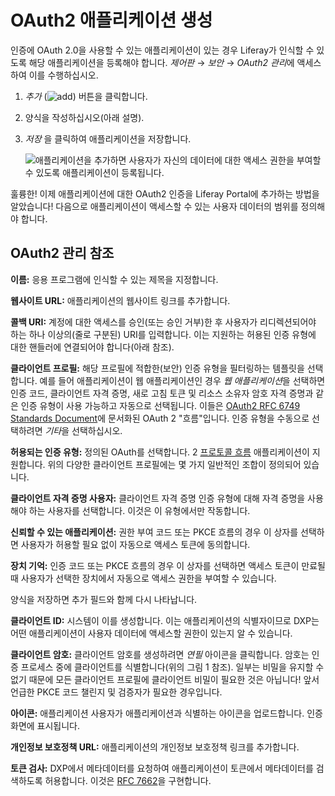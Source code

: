 # OAuth2 애플리케이션 생성

인증에 OAuth 2.0을 사용할 수 있는 애플리케이션이 있는 경우 Liferay가 인식할 수 있도록 해당 애플리케이션을 등록해야 합니다. *제어판* &rarr; *보안* &rarr; *OAuth2 관리*에 액세스하여 이를 수행하십시오.

1. *추가* (![add](../../images/icon-add.png)) 버튼을 클릭합니다.

1. 양식을 작성하십시오(아래 설명[](#oauth2-administration-reference)).

1. *저장* 을 클릭하여 애플리케이션을 저장합니다.

    ![애플리케이션을 추가하면 사용자가 자신의 데이터에 대한 액세스 권한을 부여할 수 있도록 애플리케이션이 등록됩니다.](./creating-oauth2-applications/images/01.png)

훌륭한! 이제 애플리케이션에 대한 OAuth2 인증을 Liferay Portal에 추가하는 방법을 알았습니다! 다음으로 애플리케이션이 액세스할 수 있는 사용자 데이터의 범위를 정의해야 합니다.

## OAuth2 관리 참조

**이름:** 응용 프로그램에 인식할 수 있는 제목을 지정합니다.

**웹사이트 URL:** 애플리케이션의 웹사이트 링크를 추가합니다.

**콜백 URI:** 계정에 대한 액세스를 승인(또는 승인 거부)한 후 사용자가 리디렉션되어야 하는 하나 이상의(줄로 구분된) URI를 입력합니다. 이는 지원하는 허용된 인증 유형에 대한 핸들러에 연결되어야 합니다(아래 참조).

**클라이언트 프로필:** 해당 프로필에 적합한(보안) 인증 유형을 필터링하는 템플릿을 선택합니다. 예를 들어 애플리케이션이 웹 애플리케이션인 경우 *웹 애플리케이션*을 선택하면 인증 코드, 클라이언트 자격 증명, 새로 고침 토큰 및 리소스 소유자 암호 자격 증명과 같은 인증 유형이 사용 가능하고 자동으로 선택됩니다. 이들은 [OAuth2 RFC 6749 Standards Document](https://tools.ietf.org/html/rfc6749)에 문서화된 OAuth 2 "흐름"입니다. 인증 유형을 수동으로 선택하려면 *기타*을 선택하십시오.

**허용되는 인증 유형:** 정의된 OAuth를 선택합니다. 2 [프로토콜 흐름](https://tools.ietf.org/html/rfc6749#section-1.2) 애플리케이션이 지원합니다. 위의 다양한 클라이언트 프로필에는 몇 가지 일반적인 조합이 정의되어 있습니다.

**클라이언트 자격 증명 사용자:** 클라이언트 자격 증명 인증 유형에 대해 자격 증명을 사용해야 하는 사용자를 선택합니다. 이것은 이 유형에서만 작동합니다.

**신뢰할 수 있는 애플리케이션:** 권한 부여 코드 또는 PKCE 흐름의 경우 이 상자를 선택하면 사용자가 허용할 필요 없이 자동으로 액세스 토큰에 동의합니다.

**장치 기억:** 인증 코드 또는 PKCE 흐름의 경우 이 상자를 선택하면 액세스 토큰이 만료될 때 사용자가 선택한 장치에서 자동으로 액세스 권한을 부여할 수 있습니다.

양식을 저장하면 추가 필드와 함께 다시 나타납니다.

**클라이언트 ID:** 시스템이 이를 생성합니다. 이는 애플리케이션의 식별자이므로 DXP는 어떤 애플리케이션이 사용자 데이터에 액세스할 권한이 있는지 알 수 있습니다.

**클라이언트 암호:** 클라이언트 암호를 생성하려면 *연필* 아이콘을 클릭합니다. 암호는 인증 프로세스 중에 클라이언트를 식별합니다(위의 그림 1 참조). 일부는 비밀을 유지할 수 없기 때문에 모든 클라이언트 프로필에 클라이언트 비밀이 필요한 것은 아닙니다! 앞서 언급한 PKCE 코드 챌린지 및 검증자가 필요한 경우입니다.

**아이콘:** 애플리케이션 사용자가 애플리케이션과 식별하는 아이콘을 업로드합니다. 인증 화면에 표시됩니다.

**개인정보 보호정책 URL:** 애플리케이션의 개인정보 보호정책 링크를 추가합니다.

**토큰 검사:** DXP에서 메타데이터를 요청하여 애플리케이션이 토큰에서 메타데이터를 검색하도록 허용합니다. 이것은 [RFC 7662](https://tools.ietf.org/html/rfc7662)을 구현합니다.
